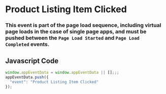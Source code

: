 # Product Listing Item Clicked

### This event is part of the page load sequence, including virtual page loads in the case of single page apps, and must be pushed between the `Page Load Started` and `Page Load Completed` events.

## Javascript Code
```js
window.appEventData = window.appEventData || [];;;
appEventData.push({
  "event": "Product Listing Item Clicked"
});
```








